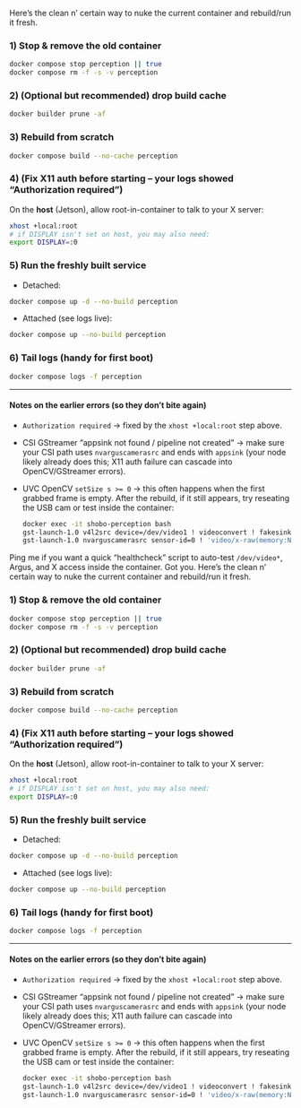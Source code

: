 Here’s the clean n’ certain way to nuke the current container and rebuild/run it fresh.

### 1) Stop & remove the old container

```bash
docker compose stop perception || true
docker compose rm -f -s -v perception
```

### 2) (Optional but recommended) drop build cache

```bash
docker builder prune -af
```

### 3) Rebuild from scratch

```bash
docker compose build --no-cache perception
```

### 4) (Fix X11 auth before starting – your logs showed “Authorization required”)

On the **host** (Jetson), allow root-in-container to talk to your X server:

```bash
xhost +local:root
# if DISPLAY isn't set on host, you may also need:
export DISPLAY=:0
```

### 5) Run the freshly built service

* Detached:

```bash
docker compose up -d --no-build perception
```

* Attached (see logs live):

```bash
docker compose up --no-build perception
```

### 6) Tail logs (handy for first boot)

```bash
docker compose logs -f perception
```

---

#### Notes on the earlier errors (so they don’t bite again)

* `Authorization required` → fixed by the `xhost +local:root` step above.
* CSI GStreamer “appsink not found / pipeline not created” → make sure your CSI path uses `nvarguscamerasrc` and ends with `appsink` (your node likely already does this; X11 auth failure can cascade into OpenCV/GStreamer errors).
* UVC OpenCV `setSize s >= 0` → this often happens when the first grabbed frame is empty. After the rebuild, if it still appears, try reseating the USB cam or test inside the container:

  ```bash
  docker exec -it shobo-perception bash
  gst-launch-1.0 v4l2src device=/dev/video1 ! videoconvert ! fakesink -v
  gst-launch-1.0 nvarguscamerasrc sensor-id=0 ! 'video/x-raw(memory:NVMM),width=1280,height=720,framerate=30/1' ! nvvidconv ! videoconvert ! fakesink -v
  ```

Ping me if you want a quick “healthcheck” script to auto-test `/dev/video*`, Argus, and X access inside the container.
Got you. Here’s the clean n’ certain way to nuke the current container and rebuild/run it fresh.

### 1) Stop & remove the old container

```bash
docker compose stop perception || true
docker compose rm -f -s -v perception
```

### 2) (Optional but recommended) drop build cache

```bash
docker builder prune -af
```

### 3) Rebuild from scratch

```bash
docker compose build --no-cache perception
```

### 4) (Fix X11 auth before starting – your logs showed “Authorization required”)

On the **host** (Jetson), allow root-in-container to talk to your X server:

```bash
xhost +local:root
# if DISPLAY isn't set on host, you may also need:
export DISPLAY=:0
```

### 5) Run the freshly built service

* Detached:

```bash
docker compose up -d --no-build perception
```

* Attached (see logs live):

```bash
docker compose up --no-build perception
```

### 6) Tail logs (handy for first boot)

```bash
docker compose logs -f perception
```

---

#### Notes on the earlier errors (so they don’t bite again)

* `Authorization required` → fixed by the `xhost +local:root` step above.
* CSI GStreamer “appsink not found / pipeline not created” → make sure your CSI path uses `nvarguscamerasrc` and ends with `appsink` (your node likely already does this; X11 auth failure can cascade into OpenCV/GStreamer errors).
* UVC OpenCV `setSize s >= 0` → this often happens when the first grabbed frame is empty. After the rebuild, if it still appears, try reseating the USB cam or test inside the container:

  ```bash
  docker exec -it shobo-perception bash
  gst-launch-1.0 v4l2src device=/dev/video1 ! videoconvert ! fakesink -v
  gst-launch-1.0 nvarguscamerasrc sensor-id=0 ! 'video/x-raw(memory:NVMM),width=1280,height=720,framerate=30/1' ! nvvidconv ! videoconvert ! fakesink -v
  ```


